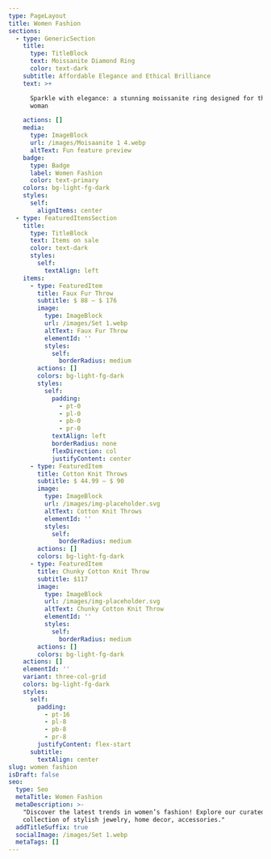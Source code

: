 ```yaml
---
type: PageLayout
title: Women Fashion
sections:
  - type: GenericSection
    title:
      type: TitleBlock
      text: Moissanite Diamond Ring
      color: text-dark
    subtitle: Affordable Elegance and Ethical Brilliance
    text: >+

      Sparkle with elegance: a stunning moissanite ring designed for the modern
      woman

    actions: []
    media:
      type: ImageBlock
      url: /images/Moisaanite 1 4.webp
      altText: Fun feature preview
    badge:
      type: Badge
      label: Women Fashion
      color: text-primary
    colors: bg-light-fg-dark
    styles:
      self:
        alignItems: center
  - type: FeaturedItemsSection
    title:
      type: TitleBlock
      text: Items on sale
      color: text-dark
      styles:
        self:
          textAlign: left
    items:
      - type: FeaturedItem
        title: Faux Fur Throw
        subtitle: $ 88 – $ 176
        image:
          type: ImageBlock
          url: /images/Set 1.webp
          altText: Faux Fur Throw
          elementId: ''
          styles:
            self:
              borderRadius: medium
        actions: []
        colors: bg-light-fg-dark
        styles:
          self:
            padding:
              - pt-0
              - pl-0
              - pb-0
              - pr-0
            textAlign: left
            borderRadius: none
            flexDirection: col
            justifyContent: center
      - type: FeaturedItem
        title: Cotton Knit Throws
        subtitle: $ 44.99 – $ 90
        image:
          type: ImageBlock
          url: /images/img-placeholder.svg
          altText: Cotton Knit Throws
          elementId: ''
          styles:
            self:
              borderRadius: medium
        actions: []
        colors: bg-light-fg-dark
      - type: FeaturedItem
        title: Chunky Cotton Knit Throw
        subtitle: $117
        image:
          type: ImageBlock
          url: /images/img-placeholder.svg
          altText: Chunky Cotton Knit Throw
          elementId: ''
          styles:
            self:
              borderRadius: medium
        actions: []
        colors: bg-light-fg-dark
    actions: []
    elementId: ''
    variant: three-col-grid
    colors: bg-light-fg-dark
    styles:
      self:
        padding:
          - pt-16
          - pl-8
          - pb-8
          - pr-8
        justifyContent: flex-start
      subtitle:
        textAlign: center
slug: women fashion
isDraft: false
seo:
  type: Seo
  metaTitle: Women Fashion
  metaDescription: >-
    "Discover the latest trends in women’s fashion! Explore our curated
    collection of stylish jewelry, home decor, accessories."
  addTitleSuffix: true
  socialImage: /images/Set 1.webp
  metaTags: []
---
```

